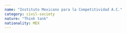 ```yaml
---
name: "Instituto Mexicano para la Competitividad A.C."
category: civil-society
nature: "Think tank"
nationality: MEX
---
```

